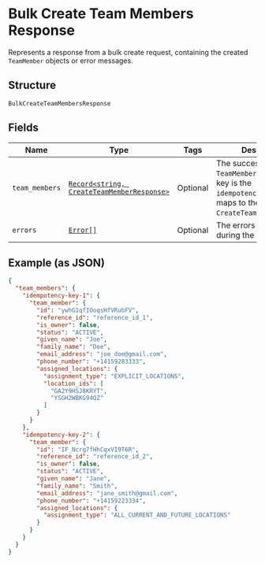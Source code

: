 
# Bulk Create Team Members Response

Represents a response from a bulk create request, containing the created `TeamMember` objects or error messages.

## Structure

`BulkCreateTeamMembersResponse`

## Fields

| Name | Type | Tags | Description |
|  --- | --- | --- | --- |
| `team_members` | [`Record<string, CreateTeamMemberResponse>`](/doc/models/create-team-member-response.md) | Optional | The successfully created `TeamMember` objects. Each key is the `idempotency_key` that maps to the `CreateTeamMemberRequest`. |
| `errors` | [`Error[]`](/doc/models/error.md) | Optional | The errors that occurred during the request. |

## Example (as JSON)

```json
{
  "team_members": {
    "idempotency-key-1": {
      "team_member": {
        "id": "ywhG1qfIOoqsHfVRubFV",
        "reference_id": "reference_id_1",
        "is_owner": false,
        "status": "ACTIVE",
        "given_name": "Joe",
        "family_name": "Doe",
        "email_address": "joe_doe@gmail.com",
        "phone_number": "+14159283333",
        "assigned_locations": {
          "assignment_type": "EXPLICIT_LOCATIONS",
          "location_ids": [
            "GA2Y9HSJ8KRYT",
            "YSGH2WBKG94QZ"
          ]
        }
      }
    },
    "idempotency-key-2": {
      "team_member": {
        "id": "IF_Ncrg7fHhCqxVI9T6R",
        "reference_id": "reference_id_2",
        "is_owner": false,
        "status": "ACTIVE",
        "given_name": "Jane",
        "family_name": "Smith",
        "email_address": "jane_smith@gmail.com",
        "phone_number": "+14159223334",
        "assigned_locations": {
          "assignment_type": "ALL_CURRENT_AND_FUTURE_LOCATIONS"
        }
      }
    }
  }
}
```

